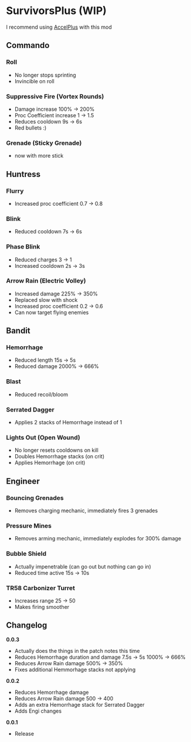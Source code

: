 # SurvivorsPlus (WIP)

I recommend using [AccelPlus](https://thunderstore.io/package/Nuxlar/AccelPlus/) with this mod

## Commando

### Roll

- No longer stops sprinting
- Invincible on roll

### Suppressive Fire (Vortex Rounds)

- Damage increase 100% -> 200%
- Proc Coefficient increase 1 -> 1.5
- Reduces cooldown 9s -> 6s
- Red bullets :)

### Grenade (Sticky Grenade)

- now with more stick

## Huntress

### Flurry

- Increased proc coefficient 0.7 -> 0.8

### Blink

- Reduced cooldown 7s -> 6s

### Phase Blink

- Reduced charges 3 -> 1
- Increased cooldown 2s -> 3s

### Arrow Rain (Electric Volley)

- Increased damage 225% -> 350%
- Replaced slow with shock
- Increased proc coefficient 0.2 -> 0.6
- Can now target flying enemies

## Bandit

### Hemorrhage

- Reduced length 15s -> 5s
- Reduced damage 2000% -> 666%

### Blast

- Reduced recoil/bloom

### Serrated Dagger

- Applies 2 stacks of Hemorrhage instead of 1

### Lights Out (Open Wound)

- No longer resets cooldowns on kill
- Doubles Hemorrhage stacks (on crit)
- Applies Hemorrhage (on crit)

## Engineer

### Bouncing Grenades

- Removes charging mechanic, immediately fires 3 grenades

### Pressure Mines

- Removes arming mechanic, immediately explodes for 300% damage

### Bubble Shield

- Actually impenetrable (can go out but nothing can go in)
- Reduced time active 15s -> 10s

### TR58 Carbonizer Turret

- Increases range 25 -> 50
- Makes firing smoother

## Changelog

**0.0.3**

- Actually does the things in the patch notes this time
- Reduces Hemorrhage duration and damage 7.5s -> 5s 1000% -> 666%
- Reduces Arrow Rain damage 500% -> 350%
- Fixes additional Hemmorhage stacks not applying

**0.0.2**

- Reduces Hemorrhage damage
- Reduces Arrow Rain damage 500 -> 400
- Adds an extra Hemorrhage stack for Serrated Dagger
- Adds Engi changes

**0.0.1**

- Release
